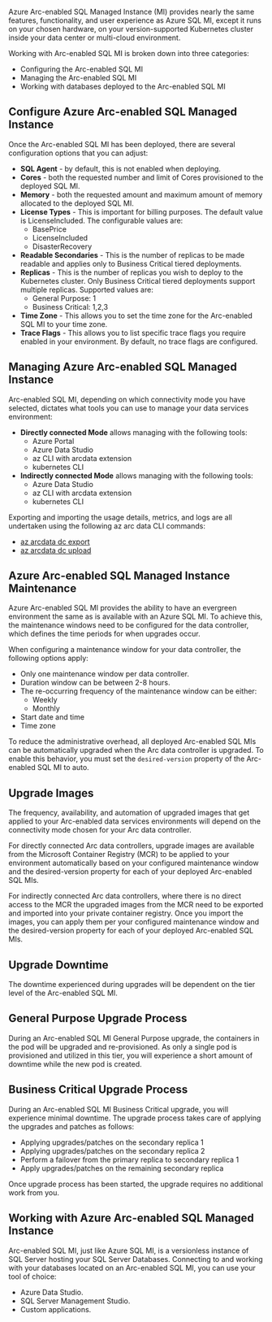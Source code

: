 Azure Arc-enabled SQL Managed Instance (MI) provides nearly the same features, functionality, and user experience as Azure SQL MI, except it runs on your chosen hardware, on your version-supported Kubernetes cluster inside your data center or multi-cloud environment.

Working with Arc-enabled SQL MI is broken down into three categories:

- Configuring the Arc-enabled SQL MI
- Managing the Arc-enabled SQL MI
- Working with databases deployed to the Arc-enabled SQL MI

## Configure Azure Arc-enabled SQL Managed Instance

Once the Arc-enabled SQL MI has been deployed, there are several configuration options that you can adjust:

- **SQL Agent** - by default, this is not enabled when deploying.
- **Cores** - both the requested number and limit of Cores provisioned to the deployed SQL MI.
- **Memory** - both the requested amount and maximum amount of memory allocated to the deployed SQL MI.
- **License Types** - This is important for billing purposes. The default value is LicenseIncluded. The configurable values are:
    - BasePrice
    - LicenseIncluded
    - DisasterRecovery
- **Readable Secondaries** - This is the number of replicas to be made readable and applies only to Business Critical tiered deployments. 
- **Replicas** - This is the number of replicas you wish to deploy to the Kubernetes cluster. Only Business Critical tiered deployments support multiple replicas. Supported values are:
    - General Purpose: 1
    - Business Critical: 1,2,3
- **Time Zone** - This allows you to set the time zone for the Arc-enabled SQL MI to your time zone.
- **Trace Flags** - This allows you to list specific trace flags you require enabled in your environment. By default, no trace flags are configured.

## Managing Azure Arc-enabled SQL Managed Instance

Arc-enabled SQL MI, depending on which connectivity mode you have selected, dictates what tools you can use to manage your data services environment:

- **Directly connected Mode** allows managing with the following tools:
    - Azure Portal
    - Azure Data Studio
    - az CLI with arcdata extension
    - kubernetes CLI
- **Indirectly connected Mode** allows managing with the following tools:
    - Azure Data Studio
    - az CLI with arcdata extension
    - kubernetes CLI

<!--Arc-enabled SQL MI, requires usage details for billing purposes. In Directly connected mode, these details are uploaded to your subscription automatically. In Indirectly connected mode, usage details must be manually exported and uploaded to your subscription.

Optionally, you can automatically upload metrics and logs to your subscription in the Directly connected mode or manually on an as-required basis in Indirectly connected mode.
-->
Exporting and importing the usage details, metrics, and logs are all undertaken using the following az arc data CLI commands:

- [az arcdata dc export](/azure/azure-arc/data/reference/reference-az-arcdata-dc#az-arcdata-dc-export)
- [az arcdata dc upload](/azure/azure-arc/data/reference/reference-az-arcdata-dc#az-arcdata-dc-upload)

## Azure Arc-enabled SQL Managed Instance Maintenance

Azure Arc-enabled SQL MI provides the ability to have an evergreen environment the same as is available with an Azure SQL MI. To achieve this, the maintenance windows need to be configured for the data controller, which defines the time periods for when upgrades occur.

When configuring a maintenance window for your data controller, the following options apply:

- Only one maintenance window per data controller.
- Duration window can be between 2-8 hours.
- The re-occurring frequency of the maintenance window can be either:
    - Weekly
    - Monthly
- Start date and time
- Time zone

To reduce the administrative overhead, all deployed Arc-enabled SQL MIs can be automatically upgraded when the Arc data controller is upgraded. To enable this behavior, you must set the `desired-version` property of the Arc-enabled SQL MI to auto.

## Upgrade Images

The frequency, availability, and automation of upgraded images that get applied to your Arc-enabled data services environments will depend on the connectivity mode chosen for your Arc data controller.

For directly connected Arc data controllers, upgrade images are available from the Microsoft Container Registry (MCR) to be applied to your environment automatically based on your configured maintenance window and the desired-version property for each of your deployed Arc-enabled SQL MIs.

For indirectly connected Arc data controllers, where there is no direct access to the MCR the upgraded images from the MCR need to be exported and imported into your private container registry. Once you import the images, you can apply them per your configured maintenance window and the desired-version property for each of your deployed Arc-enabled SQL MIs.

## Upgrade Downtime

The downtime experienced during upgrades will be dependent on the tier level of the Arc-enabled SQL MI. 

## General Purpose Upgrade Process

During an Arc-enabled SQL MI General Purpose upgrade, the containers in the pod will be upgraded and re-provisioned. As only a single pod is provisioned and utilized in this tier, you will experience a short amount of downtime while the new pod is created.

## Business Critical Upgrade Process

During an Arc-enabled SQL MI Business Critical upgrade, you will experience minimal downtime. The upgrade process takes care of applying the upgrades and patches as follows:
- Applying upgrades/patches on the secondary replica 1
- Applying upgrades/patches on the secondary replica 2
- Perform a failover from the primary replica to secondary replica 1
- Apply upgrades/patches on the remaining secondary replica 

Once upgrade process has been started, the upgrade requires no additional work from you.

## Working with Azure Arc-enabled SQL Managed Instance

Arc-enabled SQL MI, just like Azure SQL MI, is a versionless instance of SQL Server hosting your SQL Server Databases. Connecting to and working with your databases located on an Arc-enabled SQL MI, you can use your tool of choice:

- Azure Data Studio.
- SQL Server Management Studio.
- Custom applications.